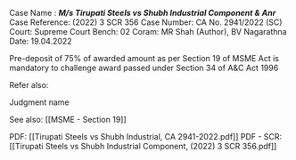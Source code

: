 Case Name : ***M/s Tirupati Steels vs Shubh Industrial Component & Anr***
Case Reference: (2022) 3 SCR 356
Case Number: CA No. 2941/2022 (SC)
Court: Supreme Court
Bench: 02
Coram: MR Shah (Author), BV Nagarathna
Date: 19.04.2022

Pre-deposit of 75% of awarded amount as per Section 19 of MSME Act is mandatory to challenge award passed under Section 34 of A&C Act 1996

Refer also:

Judgment name

See also:
[[MSME - Section 19]] 

PDF: [[Tirupati Steels vs Shubh Industrial, CA 2941-2022.pdf]]
PDF - SCR:
[[Tirupati Steels vs Shubh Industrial Component, (2022) 3 SCR 356.pdf]]